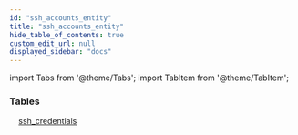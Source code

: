 ```yaml
---
id: "ssh_accounts_entity"
title: "ssh_accounts_entity"
hide_table_of_contents: true
custom_edit_url: null
displayed_sidebar: "docs"
---
```


import Tabs from '@theme/Tabs';
import TabItem from '@theme/TabItem';

<Tabs queryString="view">
  <TabItem value="components" label="Components" default>

### Tables

    [ssh_credentials](../../ssh/tables/ssh_accounts_entity.SshCredentials)

</TabItem>
  <TabItem value="code-examples" label="Code examples">

</TabItem>
</Tabs>
